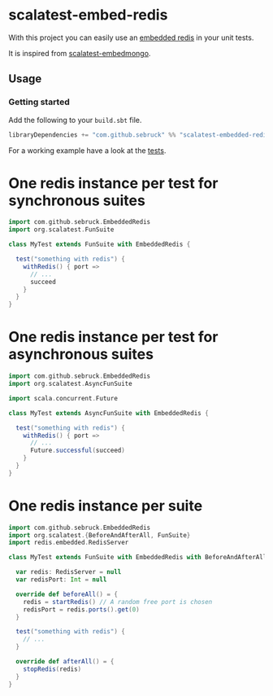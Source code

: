 # scalatest-embed-redis

With this project you can easily use an 
[embedded redis](https://github.com/kstyrc/embedded-redis) in your unit tests.

It is inspired from [scalatest-embedmongo](https://github.com/SimplyScala/scalatest-embedmongo).

## Usage

### Getting started 

Add the following to your `build.sbt` file.

```scala
libraryDependencies += "com.github.sebruck" %% "scalatest-embedded-redis" % "0.1.0"
``` 

For a working example have a look at the [tests](https://github.com/Sebruck/scalatest-embedded-redis/blob/master/src/main/scala/com/github/sebruck/EmbeddedRedis.scala).

# One redis instance per test for synchronous suites
```scala
import com.github.sebruck.EmbeddedRedis
import org.scalatest.FunSuite

class MyTest extends FunSuite with EmbeddedRedis {

  test("something with redis") {
    withRedis() { port =>
      // ...
      succeed
    }
  }
}
```

# One redis instance per test for asynchronous suites
```scala
import com.github.sebruck.EmbeddedRedis
import org.scalatest.AsyncFunSuite

import scala.concurrent.Future

class MyTest extends AsyncFunSuite with EmbeddedRedis {

  test("something with redis") {
    withRedis() { port =>
      // ...
      Future.successful(succeed)
    }
  }
} 
```

# One redis instance per suite

```scala
import com.github.sebruck.EmbeddedRedis
import org.scalatest.{BeforeAndAfterAll, FunSuite}
import redis.embedded.RedisServer

class MyTest extends FunSuite with EmbeddedRedis with BeforeAndAfterAll {

  var redis: RedisServer = null
  var redisPort: Int = null

  override def beforeAll() = {
    redis = startRedis() // A random free port is chosen
    redisPort = redis.ports().get(0)
  }

  test("something with redis") {
    // ...
  }

  override def afterAll() = {
    stopRedis(redis)
  }
}
```